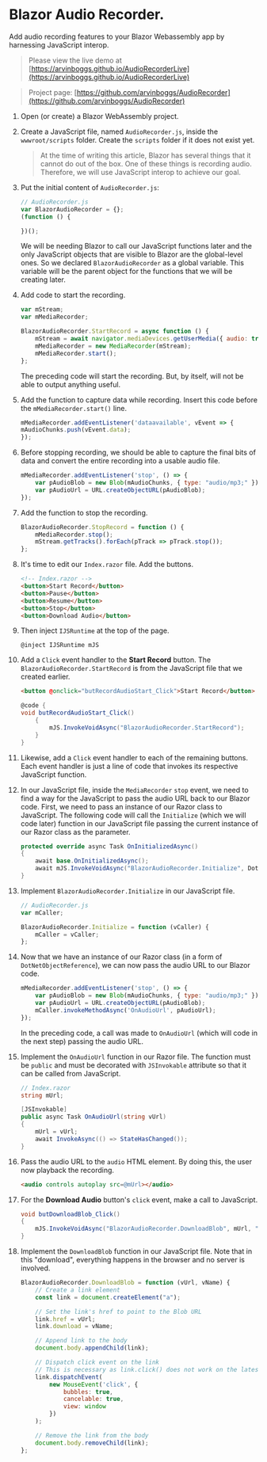 # Blazor Audio Recorder.

Add audio recording features to your Blazor Webassembly app by harnessing JavaScript interop.

> Please view the live demo at [https://arvinboggs.github.io/AudioRecorderLive](https://arvinboggs.github.io/AudioRecorderLive)

> Project page: [https://github.com/arvinboggs/AudioRecorder](https://github.com/arvinboggs/AudioRecorder)

1. Open (or create) a Blazor WebAssembly project.

2. Create a JavaScript file, named `AudioRecorder.js`, inside the `wwwroot/scripts` folder. Create the `scripts` folder if it does not exist yet.
    > At the time of writing this article, Blazor has several things that it cannot do out of the box. One of these things is recording audio. Therefore, we will use JavaScript interop to achieve our goal.

3. Put the initial content of `AudioRecorder.js`:

    ``` javascript
    // AudioRecorder.js
    var BlazorAudioRecorder = {};
    (function () {

    })();
    ```
    We will be needing Blazor to call our JavaScript functions later and the only JavaScript objects that are visible to Blazor are the global-level ones. So we declared `BlazorAudioRecorder` as a global variable. This variable will be the parent object for the functions that we will be creating later.

4. Add code to start the recording.
    ``` javascript
    var mStream;
    var mMediaRecorder;

    BlazorAudioRecorder.StartRecord = async function () {
        mStream = await navigator.mediaDevices.getUserMedia({ audio: true });
        mMediaRecorder = new MediaRecorder(mStream);
        mMediaRecorder.start();
    };
    ```
    The preceding code will start the recording. But, by itself, will not be able to output anything useful.

5. Add the function to capture data while recording. Insert this code before the `mMediaRecorder.start()` line.
    ``` javascript
    mMediaRecorder.addEventListener('dataavailable', vEvent => {
    mAudioChunks.push(vEvent.data);
    });
    ```

6. Before stopping recording, we should be able to capture the final bits of data and convert the entire recording into a usable audio file.
    ``` javascript
    mMediaRecorder.addEventListener('stop', () => {
        var pAudioBlob = new Blob(mAudioChunks, { type: "audio/mp3;" });
        var pAudioUrl = URL.createObjectURL(pAudioBlob);
    });
    ```

7. Add the function to stop the recording.
    ``` javascript
    BlazorAudioRecorder.StopRecord = function () {
        mMediaRecorder.stop();
        mStream.getTracks().forEach(pTrack => pTrack.stop());
    };
    ```

8. It's time to edit our `Index.razor` file. Add the buttons.
    ``` html
    <!-- Index.razor -->
    <button>Start Record</button>
    <button>Pause</button>
    <button>Resume</button>
    <button>Stop</button>
    <button>Download Audio</button>
    ```

9. Then inject `IJSRuntime` at the top of the page.
    ``` razor
    @inject IJSRuntime mJS
    ```

10. Add a `Click` event handler to the **Start Record** button. The `BlazorAudioRecorder.StartRecord` is from the JavaScript file that we created earlier.

    ``` html
    <button @onclick="butRecordAudioStart_Click">Start Record</button>
    ```

    ``` c#
    @code {
    void butRecordAudioStart_Click()
        {
            mJS.InvokeVoidAsync("BlazorAudioRecorder.StartRecord");
        }
    }
    ```

11. Likewise, add a `Click` event handler to each of the remaining buttons. Each event handler is just a line of code that invokes its respective JavaScript function.

12. In our JavaScript file, inside the `MediaRecorder` `stop` event, we need to find a way for the JavaScript to pass the audio URL back to our Blazor code. First, we need to pass an instance of our Razor class to JavaScript. The following code will call the `Initialize` (which we will code later) function in our JavaScript file passing the current instance of our Razor class as the parameter.
    ``` c#
    protected override async Task OnInitializedAsync()
    {
        await base.OnInitializedAsync();
        await mJS.InvokeVoidAsync("BlazorAudioRecorder.Initialize", DotNetObjectReference.Create(this));
    }
    ```

13. Implement `BlazorAudioRecorder.Initialize` in our JavaScript file.
    ``` javascript
    // AudioRecorder.js
    var mCaller;

    BlazorAudioRecorder.Initialize = function (vCaller) {
        mCaller = vCaller;
    };
    ```

14. Now that we have an instance of our Razor class (in a form of `DotNetObjectReference`), we can now pass the audio URL to our Blazor code.
    ``` javascript
    mMediaRecorder.addEventListener('stop', () => {
        var pAudioBlob = new Blob(mAudioChunks, { type: "audio/mp3;" });
        var pAudioUrl = URL.createObjectURL(pAudioBlob);
        mCaller.invokeMethodAsync('OnAudioUrl', pAudioUrl);
    });
    ```
    In the preceding code, a call was made to `OnAudioUrl` (which will code in the next step) passing the audio URL.

15. Implement the `OnAudioUrl` function in our Razor file. The function must be `public` and must be decorated with `JSInvokable` attribute so that it can be called from JavaScript.

    ``` c#
    // Index.razor
    string mUrl;

    [JSInvokable]
    public async Task OnAudioUrl(string vUrl)
    {
        mUrl = vUrl;
        await InvokeAsync(() => StateHasChanged());
    }
    ```

16. Pass the audio URL to the `audio` HTML element. By doing this, the user now playback the recording.
    ``` html
    <audio controls autoplay src=@mUrl></audio>
    ```

17. For the **Download Audio** button's `click` event, make a call to JavaScript.
    ``` c#
    void butDownloadBlob_Click()
    {
        mJS.InvokeVoidAsync("BlazorAudioRecorder.DownloadBlob", mUrl, "MyRecording.mp3");
    }
    ```

18. Implement the `DownloadBlob` function in our JavaScript file. Note that in this "download", everything happens in the browser and no server is involved.
    ``` javascript
    BlazorAudioRecorder.DownloadBlob = function (vUrl, vName) {
        // Create a link element
        const link = document.createElement("a");

        // Set the link's href to point to the Blob URL
        link.href = vUrl;
        link.download = vName;

        // Append link to the body
        document.body.appendChild(link);

        // Dispatch click event on the link
        // This is necessary as link.click() does not work on the latest firefox
        link.dispatchEvent(
            new MouseEvent('click', {
                bubbles: true,
                cancelable: true,
                view: window
            })
        );

        // Remove the link from the body
        document.body.removeChild(link);
    };
    ```